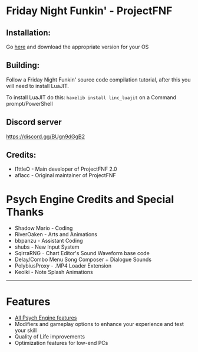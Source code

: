 # Friday Night Funkin' - ProjectFNF

## Installation:

Go [here](https://github.com/l1ttleO/ProjectFNF/releases/latest) and download the appropriate version for your OS

## Building:
Follow a Friday Night Funkin' source code compilation tutorial, after this you will need to install LuaJIT.

To install LuaJIT do this: `haxelib install linc_luajit` on a Command prompt/PowerShell

## Discord server
https://discord.gg/BUgn9dGgB2

## Credits:
* l1ttleO - Main developer of ProjectFNF 2.0
* aflacc - Original maintainer of ProjectFNF

# Psych Engine Credits and Special Thanks
* Shadow Mario - Coding
* RiverOaken - Arts and Animations
* bbpanzu - Assistant Coding
* shubs - New Input System
* SqirraRNG - Chart Editor's Sound Waveform base code
* Delay/Combo Menu Song Composer + Dialogue Sounds
* PolybiusProxy - .MP4 Loader Extension
* Keoiki - Note Splash Animations
_____________________________________

# Features

* [All Psych Engine features](https://github.com/ShadowMario/FNF-PsychEngine/tree/0.5#features)
* Modifiers and gameplay options to enhance your experience and test your skill
* Quality of Life improvements
* Optimization features for low-end PCs
